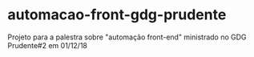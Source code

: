 # automacao-front-gdg-prudente
Projeto para a palestra sobre "automação front-end" ministrado no GDG Prudente#2 em 01/12/18
